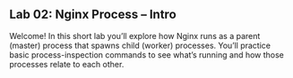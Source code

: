 ## Lab 02: Nginx Process – Intro

Welcome! In this short lab you’ll explore how Nginx runs as a parent (master) process that spawns child (worker) processes. You’ll practice basic process-inspection commands to see what’s running and how those processes relate to each other.
